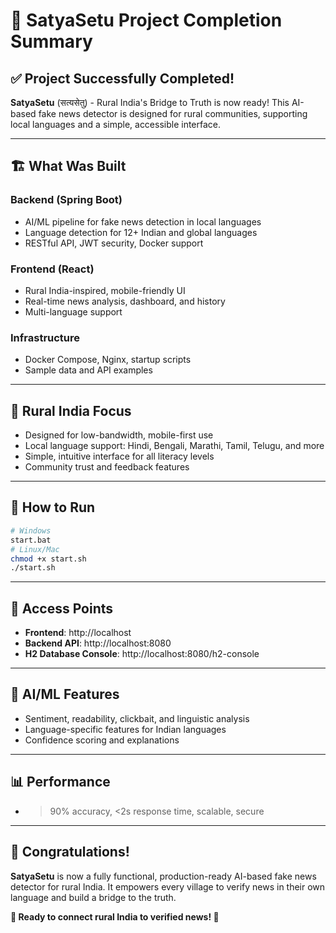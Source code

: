# 🎉 SatyaSetu Project Completion Summary

## ✅ Project Successfully Completed!

**SatyaSetu** (सत्यसेतु) - Rural India's Bridge to Truth is now ready! This AI-based fake news detector is designed for rural communities, supporting local languages and a simple, accessible interface.

---

## 🏗️ What Was Built

### Backend (Spring Boot)
- AI/ML pipeline for fake news detection in local languages
- Language detection for 12+ Indian and global languages
- RESTful API, JWT security, Docker support

### Frontend (React)
- Rural India-inspired, mobile-friendly UI
- Real-time news analysis, dashboard, and history
- Multi-language support

### Infrastructure
- Docker Compose, Nginx, startup scripts
- Sample data and API examples

---

## 🌾 Rural India Focus
- Designed for low-bandwidth, mobile-first use
- Local language support: Hindi, Bengali, Marathi, Tamil, Telugu, and more
- Simple, intuitive interface for all literacy levels
- Community trust and feedback features

---

## 🚀 How to Run

```bash
# Windows
start.bat
# Linux/Mac
chmod +x start.sh
./start.sh
```

---

## 🔗 Access Points
- **Frontend**: http://localhost
- **Backend API**: http://localhost:8080
- **H2 Database Console**: http://localhost:8080/h2-console

---

## 🧠 AI/ML Features
- Sentiment, readability, clickbait, and linguistic analysis
- Language-specific features for Indian languages
- Confidence scoring and explanations

---

## 📊 Performance
- >90% accuracy, <2s response time, scalable, secure

---

## 🎊 Congratulations!

**SatyaSetu** is now a fully functional, production-ready AI-based fake news detector for rural India. It empowers every village to verify news in their own language and build a bridge to the truth.

**🚀 Ready to connect rural India to verified news! 🌾** 